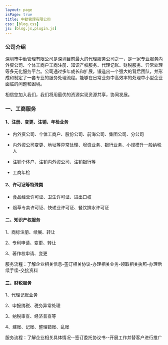 ```yaml
---
layout: page
isPage: true
title: 中勤管理有限公司
css: [blog.css]
js: [blog.js,plugin.js]
---
```

### 公司介绍

深圳市中勤管理有限公司是深圳目前最大的代理服务公司之一，是一家专业服务内外资公司、个体工商户工商注册、知识产权服务、代理记账、财税服务、异常处理等多元化服务平台。公司通过多年成长和扩展，锻造出一个强大的背后团队，并形成和制定了一套专业的服务处理流程。能够在日常业务中高效率的处理中小型企业面临的问题和困境。

相信您加入我们，我们将用最优的资源实现资源共享，协同发展。

### 一、工商服务

#### 1、注册、变更、注销、年检业务

- 内外资公司、个体工商户、股份公司、前海公司、集团公司、分公司

- 内外资公司变更、地址等异常处理、增资业务、银行业务、小规模升一般纳税人

- 注销个体户、注销内外资公司、注销银行等

- 工商年检

#### 2、许可证等特殊类

- 食品经营许可证、卫生许可证、进出口权

- 烟草专卖许可证、快递业许可证、餐饮排水许可证

#### 二、知识产权服务

1、商标注册、续展、转让

2、专利申请、变更、转让

3、著作权申请、变更

服务流程：了解企业相关信息-签订相关协议-办理相关业务-领取相关执照-办理后续手续-交接资料

#### 三、财税服务

1、代理记账业务

2、申报纳税、税务异常处理

3、纳税审查、经济普查等

4、建账、记账、整理错账、乱账

服务流程：了解企业相关具体情况--签订委托协议书--开展工作并替客户进行推广
